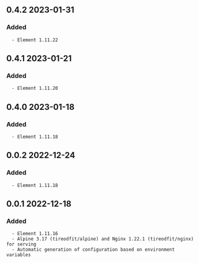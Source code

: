 ## 0.4.2 2023-01-31 <dave at tiredofit dot ca>

   ### Added
      - Element 1.11.22


## 0.4.1 2023-01-21 <dave at tiredofit dot ca>

   ### Added
      - Element 1.11.20


## 0.4.0 2023-01-18 <dave at tiredofit dot ca>

   ### Added
      - Element 1.11.18


## 0.0.2 2022-12-24 <dave at tiredofit dot ca>

   ### Added
      - Element 1.11.18


## 0.0.1 2022-12-18 <dave at tiredofit dot ca>

   ### Added
      - Element 1.11.16
      - Alpine 3.17 (tireodfit/alpine) and Nginx 1.22.1 (tireodfit/nginx) for serving
      - Automatic generation of configuration based on environment variables


